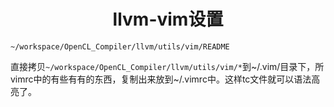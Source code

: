 <h1 align="center">llvm-vim设置</h1>




```shell
~/workspace/OpenCL_Compiler/llvm/utils/vim/README
```



直接拷贝`~/workspace/OpenCL_Compiler/llvm/utils/vim/*`到~/.vim/目录下，所vimrc中的有些有有的东西，复制出来放到~/.vimrc中。这样tc文件就可以语法高亮了。